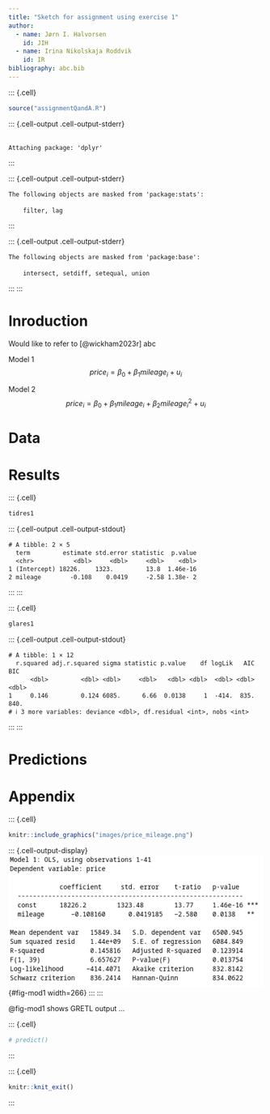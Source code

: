 ```yaml
---
title: "Sketch for assignment using exercise 1"
author:
  - name: Jørn I. Halvorsen
    id: JIH
  - name: Irina Nikolskaja Roddvik
    id: IR
bibliography: abc.bib
---
```


::: {.cell}

```{.r .cell-code}
source("assignmentQandA.R")
```

::: {.cell-output .cell-output-stderr}

```

Attaching package: 'dplyr'
```


:::

::: {.cell-output .cell-output-stderr}

```
The following objects are masked from 'package:stats':

    filter, lag
```


:::

::: {.cell-output .cell-output-stderr}

```
The following objects are masked from 'package:base':

    intersect, setdiff, setequal, union
```


:::
:::



# Inroduction

Would like to refer to [@wickham2023r] abc

Model 1
$$price_i=\beta_0+\beta_1 mileage_i + u_i$$

Model 2
$$price_i=\beta_0+\beta_1 mileage_i+ \beta_2 mileage_i^2 + u_i$$

# Data 

# Results




::: {.cell}

```{.r .cell-code}
tidres1
```

::: {.cell-output .cell-output-stdout}

```
# A tibble: 2 × 5
  term         estimate std.error statistic  p.value
  <chr>           <dbl>     <dbl>     <dbl>    <dbl>
1 (Intercept) 18226.    1323.         13.8  1.46e-16
2 mileage        -0.108    0.0419     -2.58 1.38e- 2
```


:::
:::

::: {.cell}

```{.r .cell-code}
glares1
```

::: {.cell-output .cell-output-stdout}

```
# A tibble: 1 × 12
  r.squared adj.r.squared sigma statistic p.value    df logLik   AIC   BIC
      <dbl>         <dbl> <dbl>     <dbl>   <dbl> <dbl>  <dbl> <dbl> <dbl>
1     0.146         0.124 6085.      6.66  0.0138     1  -414.  835.  840.
# ℹ 3 more variables: deviance <dbl>, df.residual <int>, nobs <int>
```


:::
:::



# Predictions

# Appendix



::: {.cell}

```{.r .cell-code}
knitr::include_graphics("images/price_mileage.png")
```

::: {.cell-output-display}
![Model1](images/price_mileage.png){#fig-mod1 width=266}
:::
:::



@fig-mod1 shows GRETL output ...



::: {.cell}

```{.r .cell-code}
# predict()
```
:::

::: {.cell}

```{.r .cell-code}
knitr::knit_exit()
```
:::

